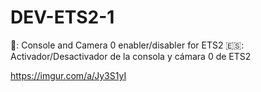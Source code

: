 # DEV-ETS2-1
🏴󠁧󠁢󠁥󠁮󠁧󠁿: Console and Camera 0 enabler/disabler for ETS2 🇪🇸: Activador/Desactivador de la consola y cámara 0 de ETS2

https://imgur.com/a/Jy3S1yI
